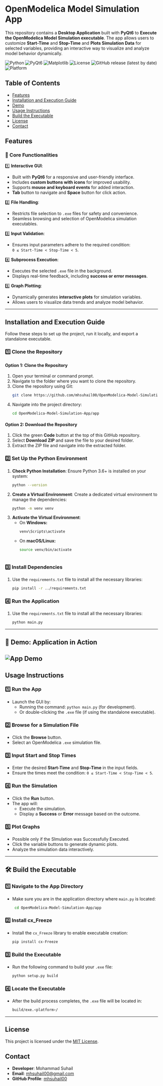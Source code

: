 # **OpenModelica Model Simulation App**
This repository contains a **Desktop Application** built with **PyQt6** to **Execute the OpenModelica Model Simulation executable**. The app allows users to customize **Start-Time** and **Stop-Time** and **Plots Simulation Data** for selected variables, providing an interactive way to visualize and analyze model behavior dynamically.

![Python](https://img.shields.io/badge/Python-3.6%2B-blue?style=for-the-badge&logo=python)
![PyQt6](https://img.shields.io/badge/GUI-PyQt6-green?style=for-the-badge&logo=qt)
![Matplotlib](https://img.shields.io/badge/Visualization-Matplotlib-yellow?style=for-the-badge)
![License](https://img.shields.io/github/license/mhsuhail00/OpenModelica-Model-Simulation-App?style=for-the-badge)
![GitHub release (latest by date)](https://img.shields.io/github/v/release/mhsuhail00/your-repository?style=for-the-badge)
![Platform](https://img.shields.io/badge/Platform-Windows%2010/11-lightgrey?style=for-the-badge)

## **Table of Contents**
- [Features](#features)
- [Installation and Execution Guide](#installation-and-execution-guide)
- [Demo](#-demo-application-in-action)
- [Usage Instructions](#usage-instructions)
- [Build the Executable](#️build-the-executable)
- [License](#license)
- [Contact](#contact)

## **Features**
### **🎯 Core Functionalities**
1️⃣ **Interactive GUI**:
   - Built with **PyQt6** for a responsive and user-friendly interface.
   - Includes **custom buttons with icons** for improved usability.
   - Supports **mouse and keyboard events** for added interaction.
   - **Tab** button to navigate and **Space** button for click action.

2️⃣ **File Handling**:
   - Restricts file selection to `.exe` files for safety and convenience.
   - Seamless browsing and selection of OpenModelica simulation executables.

3️⃣ **Input Validation**:
   - Ensures input parameters adhere to the required condition:  
     `0 ≤ Start-Time < Stop-Time < 5`.

4️⃣ **Subprocess Execution**:
   - Executes the selected `.exe` file in the background.
   - Displays real-time feedback, including **success or error messages**.

5️⃣ **Graph Plotting**:
   - Dynamically generates **interactive plots** for simulation variables.
   - Allows users to visualize data trends and analyze model behavior.
---

## **Installation and Execution Guide**
Follow these steps to set up the project, run it locally, and export a standalone executable.

### **1️⃣ Clone the Repository**

#### Option 1: Clone the Repository
1. Open your terminal or command prompt.
2. Navigate to the folder where you want to clone the repository.
3. Clone the repository using Git:
   ```bash
   git clone https://github.com/mhsuhail00/OpenModelica-Model-Simulation-App.git
4. Navigate into the project directory:
   ```bash
   cd OpenModelica-Model-Simulation-App/app

 #### Option 2: Download the Repository
 1. Click the green **Code** button at the top of this GitHub repository.
 2. Select **Download ZIP** and save the file to your desired folder.
 3. Extract the ZIP file and navigate into the extracted folder.

### **2️⃣ Set Up the Python Environment**

1. **Check Python Installation**:
   Ensure Python 3.6+ is installed on your system:
   ```bash
   python --version
2. **Create a Virtual Environment**:
   Create a dedicated virtual environment to manage the dependencies:
   ```bash
   python -m venv venv
3. **Activate the Virtual Environment**:
    - On **Windows:** 
      ```bash
      venv\Scripts\activate
    - On **macOS/Linux:** 
      ```bash
      source venv/bin/activate
    
### **3️⃣ Install Dependencies**

1. Use the `requirements.txt` file to install all the necessary libraries:
   ```bash
   pip install -r ../requirements.txt

### **4️⃣ Run the Application**

1. Use the `requirements.txt` file to install all the necessary libraries:
   ```bash
   python main.py
---
## **👀 Demo: Application in Action**
![App Demo](docs/demo.gif)
---
## **Usage Instructions**

### 1️⃣ **Run the App**
- Launch the GUI by:
  - Running the command: `python main.py` (for development).
  - Or double-clicking the `.exe` file (if using the standalone executable).

### 2️⃣ **Browse for a Simulation File**
- Click the **Browse** button.
- Select an OpenModelica `.exe` simulation file.

### 3️⃣ **Input Start and Stop Times**
- Enter the desired **Start-Time** and **Stop-Time** in the input fields.
- Ensure the times meet the condition: `0 ≤ Start-Time < Stop-Time < 5`.

### 4️⃣ **Run the Simulation**
- Click the **Run** button.
- The app will:
  - Execute the simulation.
  - Display a **Success** or **Error** message based on the outcome.

### 5️⃣ **Plot Graphs**
- Possible only if the SImulation was Successfully Executed.
- Click the variable buttons to generate dynamic plots.
- Analyze the simulation data interactively.
---
## 🛠️ **Build the Executable**

### 1️⃣ **Navigate to the App Directory**
- Make sure you are in the application directory where `main.py` is located:
  ```bash
   cd OpenModelica-Model-Simulation-App/app

### 2️⃣ **Install cx_Freeze**
- Install the `cx_Freeze` library to enable executable creation:
  ```bash
  pip install cx-Freeze

### 3️⃣ **Build the Executable**
- Run the following command to build your `.exe` file:
  ```bash
  python setup.py build

### 4️⃣ **Locate the Executable**
- After the build process completes, the `.exe` file will be located in:
  ```bash
  build/exe.<platform>/

---
## **License**
This project is licensed under the [MIT License](LICENSE).

## **Contact**
- **Developer**: Mohammad Suhail
- **Email**: [mhsuhail00@gmail.com](mailto:mhsuhail00@gmail.com)
- **GitHub Profile**: [mhsuhail00](https://github.com/mhsuhail00)
